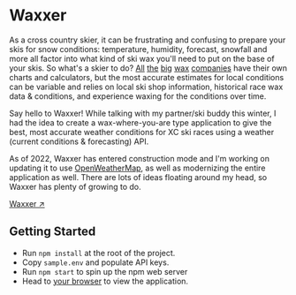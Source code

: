# Waxxer

As a cross country skier, it can be frustrating and confusing to prepare your skis for snow conditions: temperature, humidity, forecast, snowfall and more all factor into what kind of ski wax you'll need to put on the base of your skis. So what's a skier to do? [All](https://www.swixsport.com/en/ski-wax/) [the](https://tokous.com/) [big](https://brikomaplus.de/en/skiwachs/experts-order/) [wax](http://startskiwax.com/en/waxing-info) [companies](https://www.zumwax.com/) have their own charts and calculators, but the most accurate estimates for local conditions can be variable and relies on local ski shop information, historical race wax data & conditions, and experience waxing for the conditions over time.

Say hello to Waxxer! While talking with my partner/ski buddy this winter, I had the idea to create a wax-where-you-are type application to give the best, most accurate weather conditions for XC ski races using a weather (current conditions & forecasting) API.

As of 2022, Waxxer has entered construction mode and I'm working on updating it to use [OpenWeatherMap](openweathermap.org/), as well as modernizing the entire application as well. There are lots of ideas floating around my head, so Waxxer has plenty of growing to do.

[Waxxer ↗︎](http://www.waxxer.io)

## Getting Started

- Run `npm install` at the root of the project.
- Copy `sample.env` and populate API keys.
- Run `npm start` to spin up the npm web server
- Head to [your browser](http://localhost:3000/) to view the application.
